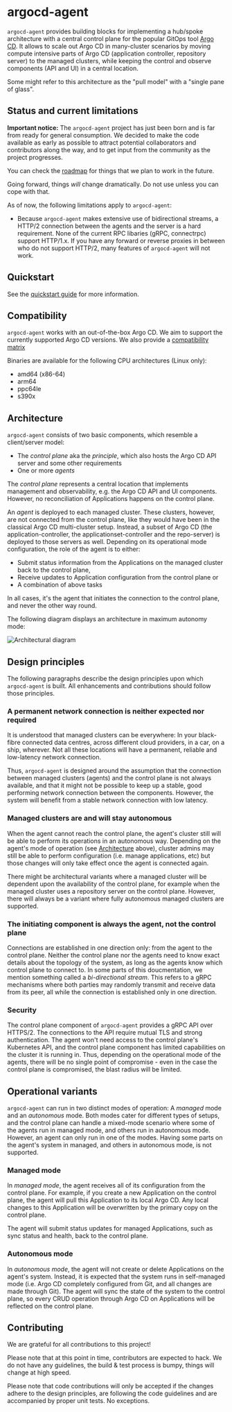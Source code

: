 # argocd-agent

`argocd-agent` provides building blocks for implementing a hub/spoke architecture with a central control plane for the popular GitOps tool
[Argo CD](https://github.com/argoproj/argo-cd). It allows to scale out Argo CD in many-cluster scenarios by moving compute intensive parts of Argo CD (application controller, repository server) to the managed clusters, while keeping the control and observe components (API and UI) in a central location.

Some might refer to this architecture as the "pull model" with a "single pane of glass".

## Status and current limitations

**Important notice:** The `argocd-agent` project has just been born and is far from ready for general consumption. We decided to make the code available as early as possible to attract potential collaborators and contributors along the way, and to get input from the community as the project progresses.

You can check the
[roadmap](ROADMAP.md)
for things that we plan to work in the future.

Going forward, things *will* change dramatically. Do not use unless you can cope with that.

As of now, the following limitations apply to `argocd-agent`:

* Because `argocd-agent` makes extensive use of bidirectional streams, a HTTP/2 connection between the agents and the server is a hard requirement. None of the current RPC libaries (gRPC, connectrpc) support HTTP/1.x. If you have any forward or reverse proxies in between who do not support HTTP/2, many features of `argocd-agent` will not work.

## Quickstart

See the [quickstart guide](docs/quickstart.md) for more information.

## Compatibility

`argocd-agent` works with an out-of-the-box Argo CD. We aim to support the currently supported Argo CD versions. We also provide a
[compatibility matrix](docs/compat.md)

Binaries are available for the following CPU architectures (Linux only):

* amd64 (x86-64)
* arm64
* ppc64le
* s390x

## Architecture

`argocd-agent` consists of two basic components, which resemble a client/server model:

* The *control plane* aka the *principle*, which also hosts the Argo CD API server and some other requirements
* One or more *agents*

The *control plane* represents a central location that implements management and observability, e.g. the Argo CD API and UI components. However, no reconciliation of Applications happens on the control plane.

An *agent* is deployed to each managed cluster. These clusters, however, are not connected from the control plane, like they would have been in the classical Argo CD multi-cluster setup. Instead, a subset of Argo CD (the application-controller, the applicationset-controller and the repo-server) is deployed to those servers as well. Depending on its operational mode configuration, the role of the agent is to either:

* Submit status information from the Applications on the managed cluster back to the control plane,
* Receive updates to Application configuration from the control plane or
* A combination of above tasks

In all cases, it's the agent that initiates the connection to the control plane, and never the other way round.

The following diagram displays an architecture in maximum autonomy mode:

![Architectural diagram](docs/images/argocd-agent-autonomous-architecture.drawio.png "Architectural Diagram")

## Design principles

The following paragraphs describe the design principles upon which `argocd-agent` is built. All enhancements and contributions should follow those principles.

### A permanent network connection is neither expected nor required

It is understood that managed clusters can be everywhere: In your black-fibre connected data centres, across different cloud providers, in a car, on a ship, wherever. Not all these locations will have a permanent, reliable and low-latency network connection.

Thus, `argocd-agent` is designed around the assumption that the connection between managed clusters (agents) and the control plane is not always available, and that it might not be possible to keep up a stable, good performing network connection between the components. However, the system will benefit from a stable network connection with low latency.

### Managed clusters are and will stay autonomous

When the agent cannot reach the control plane, the agent's cluster still will be able to perform its operations in an autonomous way. Depending on the agent's mode of operation (see [Architecture](#Architecture) above), cluster admins may still be able to perform configuration (i.e. manage applications, etc) but those changes will only take effect once the agent is connected again.

There might be architectural variants where a managed cluster will be dependent upon the availability of the control plane, for example when the managed cluster uses a repository server on the control plane. However, there will always be a variant where fully autonomous managed clusters are supported.

### The initiating component is always the agent, not the control plane

Connections are established in one direction only: from the agent to the control plane. Neither the control plane nor the agents need to know exact details about the topology of the system, as long as the agents know which control plane to connect to. In some parts of this doucmentation, we mention something called a _bi-directional stream_. This refers to a gRPC mechanisms where both parties may randomly transmit and receive data from its peer, all while the connection is established only in one direction.

### Security

The control plane component of `argocd-agent` provides a gRPC API over HTTPS/2. The connections to the API require mutual TLS and strong authentication. The agent won't need access to the control plane's Kubernetes API, and the control plane component has limited capabilities on the cluster it is running in. Thus, depending on the operational mode of the agents, there will be no single point of compromise - even in the case the control plane is compromised, the blast radius will be limited.

## Operational variants

`argocd-agent` can run in two distinct modes of operation: A *managed* mode and an *autonomous* mode. Both modes cater for different types of setups, and the control plane can handle a mixed-mode scenario where some of the agents run in managed mode, and others run in autonomous mode. However, an agent can only run in one of the modes. Having some parts on the agent's system in managed, and others in autonomous mode, is not supported.

### Managed mode

In *managed mode*, the agent receives all of its configuration from the control plane. For example, if you create a new Application on the control plane, the agent will pull this Application to its local Argo CD. Any local changes to this Application will be overwritten by the primary copy on the control plane.

The agent will submit status updates for managed Applications, such as sync status and health, back to the control plane.

### Autonomous mode

In *autonomous mode*, the agent will not create or delete Applications on the agent's system. Instead, it is expected that the system runs in self-managed mode (i.e. Argo CD completely configured from Git, and all changes are made through Git). The agent will sync the state of the system to the control plane, so every CRUD operation through Argo CD on Applications will be reflected on the control plane.

## Contributing

We are grateful for all contributions to this project!

Please note that at this point in time, contributors are expected to hack. We do not have any guidelines, the build & test process is bumpy, things will change at high speed.

Please note that code contributions will only be accepted if the changes adhere to the design principles, are following the code guidelines and are accompanied by proper unit tests. No exceptions.
